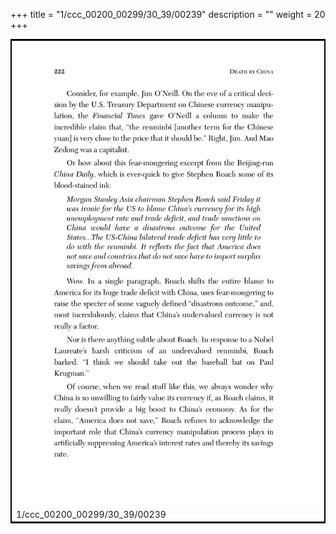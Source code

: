+++
title = "1/ccc_00200_00299/30_39/00239"
description = ""
weight = 20
+++

<table style="border:2px solid black;max-width:800px;max-height:800px;" 
><tr><td>
<img class="center-fit-jpg"
src="/jpg_/out_jpg_dbc_239.jpg">
1/ccc_00200_00299/30_39/00239
</img></td></tr></table>
